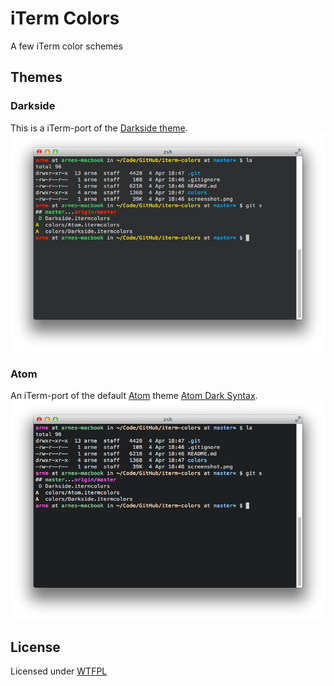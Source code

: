 # iTerm Colors

A few iTerm color schemes

## Themes
### Darkside
This is a iTerm-port of the [Darkside theme](https://github.com/daylerees/colour-schemes).
![Darkside.itermcolors](screenshots/darkside.png "If you're looking for that awesome prompt, check out my dotfiles.")

### Atom
An iTerm-port of the default [Atom](https://atom.io) theme [Atom Dark Syntax](https://atom.io/packages/atom-dark-syntax).
![Atom.itermcolors](screenshots/atom.png)

## License
Licensed under [WTFPL](LICENSE)
